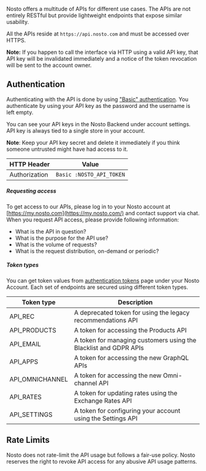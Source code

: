 Nosto offers a multitude of APIs for different use cases. The APIs are not entirely RESTful but provide lightweight endpoints that expose similar usability.

All the APIs reside at `https://api.nosto.com` and must be accessed over HTTPS.

**Note:** If you happen to call the interface via HTTP using a valid API key, that API key will be invalidated immediately and a notice of the token revocation will be sent to the account owner.

## Authentication

Authenticating with the API is done by using ["Basic" authentication](https://tools.ietf.org/html/rfc7617). You authenticate by using your API key as the password and the username is left empty.

You can see your API keys in the Nosto Backend under account settings. API key is always tied to a single store in your account. 

**Note**: Keep your API key secret and delete it immediately if you think someone untrusted might have had access to it.

| HTTP Header   | Value                    |
| ------------- | ------------------------ |
| Authorization | `Basic :NOSTO_API_TOKEN` |

##### Requesting access

To get access to our APIs, please log in to your Nosto account at [https://my.nosto.com](https://my.nosto.com/) and contact support via chat. When you request API access, please provide following information:

- What is the API in question?
- What is the purpose for the API use?
- What is the volume of requests?
- What is the request distribution, on-demand or periodic?

##### Token types

You can get token values from [authentication tokens](https://help.nosto.com/manuals/authentication-tokens/) page under your Nosto Account. Each set of endpoints are secured using different token types.

| Token type      | Description                                                  |
| --------------- | ------------------------------------------------------------ |
| API_REC         | A deprecated token for using the legacy recommendations API  |
| API_PRODUCTS    | A token for accessing the Products API                       |
| API_EMAIL       | A token for managing customers using the Blacklist and GDPR APIs |
| API_APPS        | A token for accessing the new GraphQL APIs                   |
| API_OMNICHANNEL | A token for accessing the new Omni-channel API               |
| API_RATES       | A token for updating rates using the Exchange Rates API      |
| API_SETTINGS    | A token for configuring your account using the Settings API  |

## Rate Limits

Nosto does not rate-limit the API usage but follows a fair-use policy. Nosto reserves the right to revoke API access for any abusive API usage patterns.